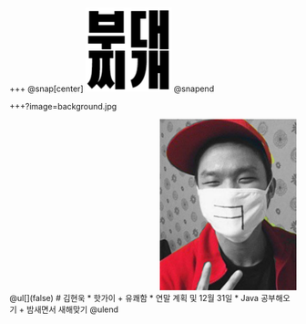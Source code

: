+++
@snap[center]
![Logo](boodaejjigae_mark.png)
@snapend

+++?image=background.jpg

<div style="float:right">
    <img src="hotguy.jpg" width="240px" height="300px">
</div>
<div style="float:left">
    @ul[](false)
    # 김현욱 
    * 핫가이 + 유쾌함
    * 연말 계획 및 12월 31일
        * Java 공부해오기 + 밤새면서 새해맞기
    @ulend
</div>

